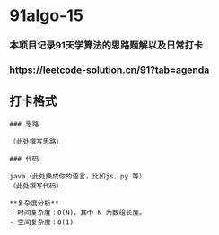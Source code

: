 # 91algo-15
### 本项目记录91天学算法的思路题解以及日常打卡
### https://leetcode-solution.cn/91?tab=agenda
## 打卡格式
```
### 思路

（此处撰写思路）

### 代码

java（此处换成你的语言，比如js，py 等）
（此处撰写代码）

**复杂度分析**
- 时间复杂度：O(N)，其中 N 为数组长度。
- 空间复杂度：O(1)
```
